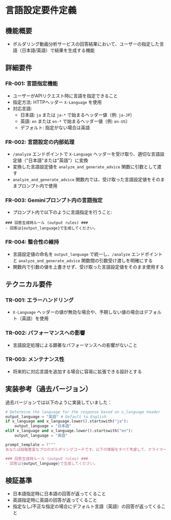 # 言語設定要件定義

## 機能概要
- ボルダリング動画分析サービスの回答結果において、ユーザーの指定した言語（日本語/英語）で結果を生成する機能

## 詳細要件

### FR-001: 言語指定機能
- ユーザーがAPIリクエスト時に言語を指定できること
- 指定方法: HTTPヘッダー `X-Language` を使用
- 対応言語:
  - 日本語: `ja` または `ja-*` で始まるヘッダー値（例: `ja-JP`）
  - 英語: `en` または `en-*` で始まるヘッダー値（例: `en-US`）
  - デフォルト: 指定がない場合は英語

### FR-002: 言語設定の内部処理
- `/analyze` エンドポイントで `X-Language` ヘッダーを受け取り、適切な言語設定値（"日本語"または"英語"）に変換
- 変換した言語設定値を `analyze_and_generate_advice` 関数に引数として渡す
- `analyze_and_generate_advice` 関数内では、受け取った言語設定値をそのままプロンプト内で使用

### FR-003: Geminiプロンプト内の言語指定
- プロンプト内で以下のように言語指定を行うこと:
```
### 回答生成時ルール (output rules) ###
- 回答は{output_language}で生成してください。
```

### FR-004: 整合性の維持
- 言語設定値の命名を `output_language` で統一し、`/analyze` エンドポイントと `analyze_and_generate_advice` 関数間の引数受け渡しを明確にする
- 関数内で引数の値を上書きせず、受け取った言語設定値をそのまま使用する

## テクニカル要件

### TR-001: エラーハンドリング
- `X-Language` ヘッダーの値が無効な場合や、予期しない値の場合はデフォルト（英語）を使用

### TR-002: パフォーマンスへの影響
- 言語設定処理による顕著なパフォーマンスへの影響がないこと

### TR-003: メンテナンス性
- 将来的に対応言語を追加する場合に容易に拡張できる設計とする

## 実装参考（過去バージョン）
過去バージョンでは以下のように実装していました：
```python
# Determine the language for the response based on x_language header
output_language = "英語" # Default to English
if x_language and x_language.lower().startswith("ja"):
    output_language = "日本語"
elif x_language and x_language.lower().startswith("en"):
    output_language = "英語"

prompt_template = f"""
あなたは経験豊富なプロのボルダリングコーチです。以下の情報をすべて考慮して、クライマーへの次のトライで試せるような具体的で実践的な改善アドバイスを生成してください。

### 回答生成時ルール (output rules) ###
- 回答は{output_language}で生成してください。
```

## 検証基準
- 日本語指定時に日本語の回答が返ってくること
- 英語指定時に英語の回答が返ってくること
- 指定なし/不正な指定の場合にデフォルト言語（英語）の回答が返ってくること 